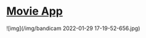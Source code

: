 # [Movie App](https://movielist-app-37154.web.app/)
![img](/img/bandicam 2022-01-29 17-19-52-656.jpg)

